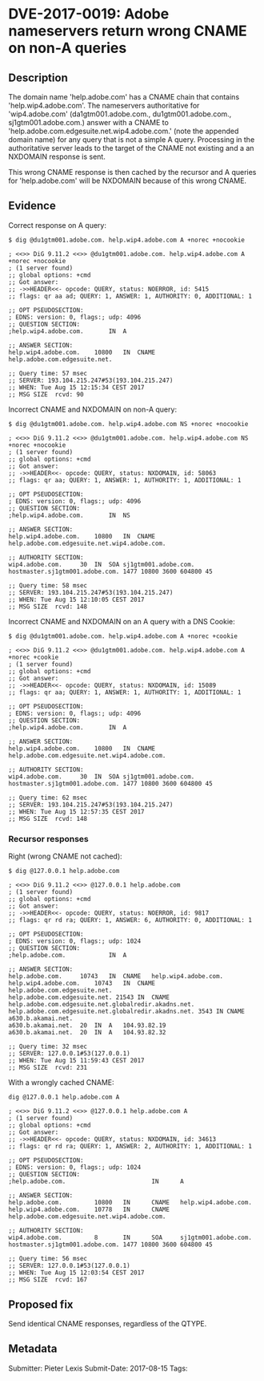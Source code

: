 # DVE-2017-0019: Adobe nameservers return wrong CNAME on non-A queries

## Description

The domain name 'help.adobe.com' has a CNAME chain that contains 'help.wip4.adobe.com'.
The nameservers authoritative for 'wip4.adobe.com' (da1gtm001.adobe.com., du1gtm001.adobe.com., sj1gtm001.adobe.com.) answer with a CNAME to 'help.adobe.com.edgesuite.net.wip4.adobe.com.' (note the appended domain name) for any query that is not a simple A query.
Processing in the authoritative server leads to the target of the CNAME not existing and a an NXDOMAIN response is sent.

This wrong CNAME response is then cached by the recursor and A queries for 'help.adobe.com' will be NXDOMAIN because of this wrong CNAME.

## Evidence

Correct response on A query:

```
$ dig @du1gtm001.adobe.com. help.wip4.adobe.com A +norec +nocookie

; <<>> DiG 9.11.2 <<>> @du1gtm001.adobe.com. help.wip4.adobe.com A +norec +nocookie
; (1 server found)
;; global options: +cmd
;; Got answer:
;; ->>HEADER<<- opcode: QUERY, status: NOERROR, id: 5415
;; flags: qr aa ad; QUERY: 1, ANSWER: 1, AUTHORITY: 0, ADDITIONAL: 1

;; OPT PSEUDOSECTION:
; EDNS: version: 0, flags:; udp: 4096
;; QUESTION SECTION:
;help.wip4.adobe.com.		IN	A

;; ANSWER SECTION:
help.wip4.adobe.com.	10800	IN	CNAME	help.adobe.com.edgesuite.net.

;; Query time: 57 msec
;; SERVER: 193.104.215.247#53(193.104.215.247)
;; WHEN: Tue Aug 15 12:15:34 CEST 2017
;; MSG SIZE  rcvd: 90
```

Incorrect CNAME and NXDOMAIN on non-A query:

```
$ dig @du1gtm001.adobe.com. help.wip4.adobe.com NS +norec +nocookie

; <<>> DiG 9.11.2 <<>> @du1gtm001.adobe.com. help.wip4.adobe.com NS +norec +nocookie
; (1 server found)
;; global options: +cmd
;; Got answer:
;; ->>HEADER<<- opcode: QUERY, status: NXDOMAIN, id: 58063
;; flags: qr aa; QUERY: 1, ANSWER: 1, AUTHORITY: 1, ADDITIONAL: 1

;; OPT PSEUDOSECTION:
; EDNS: version: 0, flags:; udp: 4096
;; QUESTION SECTION:
;help.wip4.adobe.com.		IN	NS

;; ANSWER SECTION:
help.wip4.adobe.com.	10800	IN	CNAME	help.adobe.com.edgesuite.net.wip4.adobe.com.

;; AUTHORITY SECTION:
wip4.adobe.com.		30	IN	SOA	sj1gtm001.adobe.com. hostmaster.sj1gtm001.adobe.com. 1477 10800 3600 604800 45

;; Query time: 58 msec
;; SERVER: 193.104.215.247#53(193.104.215.247)
;; WHEN: Tue Aug 15 12:10:05 CEST 2017
;; MSG SIZE  rcvd: 148
```

Incorrect CNAME and NXDOMAIN on an A query with a DNS Cookie:

```
$ dig @du1gtm001.adobe.com. help.wip4.adobe.com A +norec +cookie

; <<>> DiG 9.11.2 <<>> @du1gtm001.adobe.com. help.wip4.adobe.com A +norec +cookie
; (1 server found)
;; global options: +cmd
;; Got answer:
;; ->>HEADER<<- opcode: QUERY, status: NXDOMAIN, id: 15089
;; flags: qr aa; QUERY: 1, ANSWER: 1, AUTHORITY: 1, ADDITIONAL: 1

;; OPT PSEUDOSECTION:
; EDNS: version: 0, flags:; udp: 4096
;; QUESTION SECTION:
;help.wip4.adobe.com.		IN	A

;; ANSWER SECTION:
help.wip4.adobe.com.	10800	IN	CNAME	help.adobe.com.edgesuite.net.wip4.adobe.com.

;; AUTHORITY SECTION:
wip4.adobe.com.		30	IN	SOA	sj1gtm001.adobe.com. hostmaster.sj1gtm001.adobe.com. 1477 10800 3600 604800 45

;; Query time: 62 msec
;; SERVER: 193.104.215.247#53(193.104.215.247)
;; WHEN: Tue Aug 15 12:57:35 CEST 2017
;; MSG SIZE  rcvd: 148
```

### Recursor responses

Right (wrong CNAME not cached):

```
$ dig @127.0.0.1 help.adobe.com

; <<>> DiG 9.11.2 <<>> @127.0.0.1 help.adobe.com
; (1 server found)
;; global options: +cmd
;; Got answer:
;; ->>HEADER<<- opcode: QUERY, status: NOERROR, id: 9817
;; flags: qr rd ra; QUERY: 1, ANSWER: 6, AUTHORITY: 0, ADDITIONAL: 1

;; OPT PSEUDOSECTION:
; EDNS: version: 0, flags:; udp: 1024
;; QUESTION SECTION:
;help.adobe.com.			IN	A

;; ANSWER SECTION:
help.adobe.com.		10743	IN	CNAME	help.wip4.adobe.com.
help.wip4.adobe.com.	10743	IN	CNAME	help.adobe.com.edgesuite.net.
help.adobe.com.edgesuite.net. 21543 IN	CNAME	help.adobe.com.edgesuite.net.globalredir.akadns.net.
help.adobe.com.edgesuite.net.globalredir.akadns.net. 3543 IN CNAME a630.b.akamai.net.
a630.b.akamai.net.	20	IN	A	104.93.82.19
a630.b.akamai.net.	20	IN	A	104.93.82.32

;; Query time: 32 msec
;; SERVER: 127.0.0.1#53(127.0.0.1)
;; WHEN: Tue Aug 15 11:59:43 CEST 2017
;; MSG SIZE  rcvd: 231
```

With a wrongly cached CNAME:

```
dig @127.0.0.1 help.adobe.com A

; <<>> DiG 9.11.2 <<>> @127.0.0.1 help.adobe.com A
; (1 server found)
;; global options: +cmd
;; Got answer:
;; ->>HEADER<<- opcode: QUERY, status: NXDOMAIN, id: 34613
;; flags: qr rd ra; QUERY: 1, ANSWER: 2, AUTHORITY: 1, ADDITIONAL: 1

;; OPT PSEUDOSECTION:
; EDNS: version: 0, flags:; udp: 1024
;; QUESTION SECTION:
;help.adobe.com.                        IN      A

;; ANSWER SECTION:
help.adobe.com.         10800   IN      CNAME   help.wip4.adobe.com.
help.wip4.adobe.com.    10778   IN      CNAME   help.adobe.com.edgesuite.net.wip4.adobe.com.

;; AUTHORITY SECTION:
wip4.adobe.com.         8       IN      SOA     sj1gtm001.adobe.com. hostmaster.sj1gtm001.adobe.com. 1477 10800 3600 604800 45

;; Query time: 56 msec
;; SERVER: 127.0.0.1#53(127.0.0.1)
;; WHEN: Tue Aug 15 12:03:54 CEST 2017
;; MSG SIZE  rcvd: 167
```

## Proposed fix

Send identical CNAME responses, regardless of the QTYPE.

## Metadata

Submitter: Pieter Lexis
Submit-Date: 2017-08-15
Tags: 
